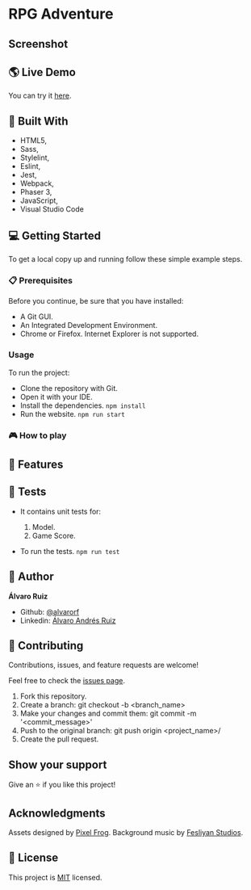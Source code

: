 # RPG Adventure

## Screenshot

## :earth_americas: Live Demo

You can try it [here]().

## :hammer:  Built With

- HTML5,
- Sass,
- Stylelint,
- Eslint,
- Jest,
- Webpack,
- Phaser 3,
- JavaScript,
- Visual Studio Code

## :computer: Getting Started

To get a local copy up and running follow these simple example steps.

### :clipboard: Prerequisites
Before you continue, be sure that you have installed:

- A Git GUI.
- An Integrated Development Environment.
- Chrome or Firefox. Internet Explorer is not supported.

### Usage
To run the project:

- Clone the repository with Git.
- Open it with your IDE.
- Install the dependencies.
`npm install`
- Run the website.
`npm run start`

### :video_game: How to play

## :gem:  Features

## :memo: Tests
- It contains unit tests for:
  1. Model.
  2. Game Score.

- To run the tests.
`npm run test`

## :man:  Author

**Álvaro Ruiz**

- Github: [@alvarorf](https://github.com/alvarorf)
- Linkedin: [Álvaro Andrés Ruiz](https://www.linkedin.com/in/alvaro-andr%C3%A9s-ruiz-florez/)

## 🤝 Contributing

Contributions, issues, and feature requests are welcome!

Feel free to check the [issues page](issues/).

1. Fork this repository.
2. Create a branch: git checkout -b <branch_name>
3. Make your changes and commit them: git commit -m '<commit_message>'
4. Push to the original branch: git push origin <project_name>/<location>
5. Create the pull request.

## Show your support

Give an ⭐️ if you like this project!

## Acknowledgments

Assets designed by [Pixel Frog](https://pixelfrog-store.itch.io/).
Background music by [Fesliyan Studios](https://www.fesliyanstudios.com/).

## 📝  License

This project is [MIT](lic.url) licensed.
